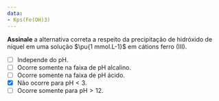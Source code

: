 ```yaml
---
data:
- Kps(Fe(OH)3)
---
```


**Assinale** a alternativa correta a respeito da precipitação de hidróxido de níquel em uma solução $\pu{1 mmol.L-1}$ em cátions ferro (III).

- [ ] Independe do $\mathrm{pH}$.    
- [ ] Ocorre somente na faixa de $\mathrm{pH}$ alcalino.    
- [ ] Ocorre somente na faixa de $\mathrm{pH}$ ácido.    
- [x] Não ocorre para $\mathrm{pH} < 3$.
- [ ] Ocorre somente para $\mathrm{pH} > 12$.

